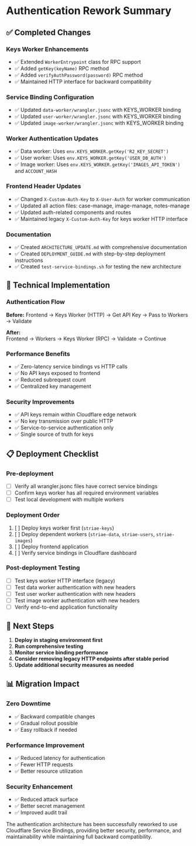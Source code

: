 # Authentication Rework Summary

## ✅ Completed Changes

### Keys Worker Enhancements
- ✅ Extended `WorkerEntrypoint` class for RPC support
- ✅ Added `getKey(keyName)` RPC method
- ✅ Added `verifyAuthPassword(password)` RPC method  
- ✅ Maintained HTTP interface for backward compatibility

### Service Binding Configuration
- ✅ Updated `data-worker/wrangler.jsonc` with KEYS_WORKER binding
- ✅ Updated `user-worker/wrangler.jsonc` with KEYS_WORKER binding
- ✅ Updated `image-worker/wrangler.jsonc` with KEYS_WORKER binding

### Worker Authentication Updates
- ✅ Data worker: Uses `env.KEYS_WORKER.getKey('R2_KEY_SECRET')`
- ✅ User worker: Uses `env.KEYS_WORKER.getKey('USER_DB_AUTH')`  
- ✅ Image worker: Uses `env.KEYS_WORKER.getKey('IMAGES_API_TOKEN')` and `ACCOUNT_HASH`

### Frontend Header Updates
- ✅ Changed `X-Custom-Auth-Key` to `X-User-Auth` for worker communication
- ✅ Updated all action files: case-manage, image-manage, notes-manage
- ✅ Updated auth-related components and routes
- ✅ Maintained legacy `X-Custom-Auth-Key` for keys worker HTTP interface

### Documentation
- ✅ Created `ARCHITECTURE_UPDATE.md` with comprehensive documentation
- ✅ Created `DEPLOYMENT_GUIDE.md` with step-by-step deployment instructions
- ✅ Created `test-service-bindings.sh` for testing the new architecture

## 🔧 Technical Implementation

### Authentication Flow
**Before:**
Frontend → Keys Worker (HTTP) → Get API Key → Pass to Workers → Validate

**After:**  
Frontend → Workers → Keys Worker (RPC) → Validate → Continue

### Performance Benefits
- ✅ Zero-latency service bindings vs HTTP calls
- ✅ No API keys exposed to frontend
- ✅ Reduced subrequest count
- ✅ Centralized key management

### Security Improvements
- ✅ API keys remain within Cloudflare edge network
- ✅ No key transmission over public HTTP
- ✅ Service-to-service authentication only
- ✅ Single source of truth for keys

## 📋 Deployment Checklist

### Pre-deployment
- [ ] Verify all wrangler.jsonc files have correct service bindings
- [ ] Confirm keys worker has all required environment variables
- [ ] Test local development with multiple workers

### Deployment Order
1. [ ] Deploy keys worker first (`striae-keys`)
2. [ ] Deploy dependent workers (`striae-data`, `striae-users`, `striae-images`)  
3. [ ] Deploy frontend application
4. [ ] Verify service bindings in Cloudflare dashboard

### Post-deployment Testing
- [ ] Test keys worker HTTP interface (legacy)
- [ ] Test data worker authentication with new headers
- [ ] Test user worker authentication with new headers  
- [ ] Test image worker authentication with new headers
- [ ] Verify end-to-end application functionality

## 🚀 Next Steps

1. **Deploy in staging environment first**
2. **Run comprehensive testing**
3. **Monitor service binding performance**
4. **Consider removing legacy HTTP endpoints after stable period**
5. **Update additional security measures as needed**

## 📊 Migration Impact

### Zero Downtime
- ✅ Backward compatible changes
- ✅ Gradual rollout possible
- ✅ Easy rollback if needed

### Performance Improvement
- ✅ Reduced latency for authentication
- ✅ Fewer HTTP requests
- ✅ Better resource utilization

### Security Enhancement
- ✅ Reduced attack surface
- ✅ Better secret management
- ✅ Improved audit trail

The authentication architecture has been successfully reworked to use Cloudflare Service Bindings, providing better security, performance, and maintainability while maintaining full backward compatibility.
